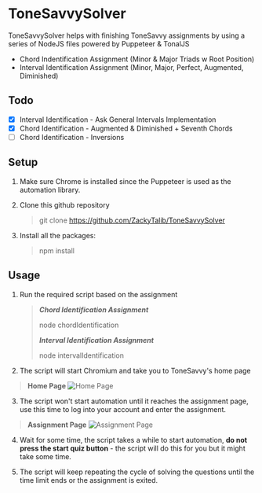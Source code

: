 # ToneSavvySolver

ToneSavvySolver helps with finishing ToneSavvy assignments by using a series of NodeJS files powered by Puppeteer & TonalJS

  - Chord Indentification Assignment (Minor & Major Triads w Root Position)
  - Interval Identification Assignment (Minor, Major, Perfect, Augmented, Diminished)

## Todo

- [x] Interval Identification - Ask General Intervals Implementation
- [x] Chord Identification - Augmented & Diminished + Seventh Chords
- [ ] Chord Identification - Inversions

## Setup
1. Make sure Chrome is installed since the Puppeteer is used as the automation library.

2. Clone this github repository
    > git clone https://github.com/ZackyTalib/ToneSavvySolver

3. Install all the packages:
    > npm install

## Usage

1. Run the required script based on the assignment
    > ***Chord Identification Assignment***
    >
    > node chordIdentification
    >
    > ***Interval Identification Assignment***
    >
    > node intervalIdentification

2. The script will start Chromium and take you to ToneSavvy's home page

> **Home Page**
> ![Home Page](https://i.ibb.co/fxRYH43/4.png)

3. The script won't start automation until it reaches the assignment page, use this time to log into your account and enter the assignment.

> **Assignment Page**
> ![Assignment Page](https://i.ibb.co/J5nKCbm/5.png)

4. Wait for some time, the script takes a while to start automation, **do not press the start quiz button** - the script will do this for you but it might take some time.

5. The script will keep repeating the cycle of solving the questions until the time limit ends or the assignment is exited.
